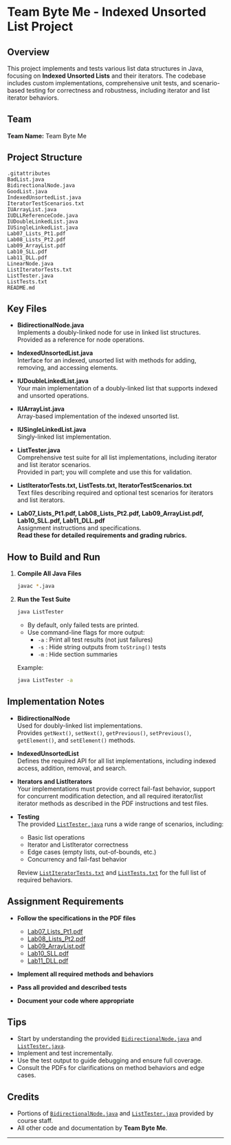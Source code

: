 # Team Byte Me - Indexed Unsorted List Project

## Overview

This project implements and tests various list data structures in Java, focusing on **Indexed Unsorted Lists** and their iterators. The codebase includes custom implementations, comprehensive unit tests, and scenario-based testing for correctness and robustness, including iterator and list iterator behaviors.

## Team

**Team Name:** Team Byte Me

## Project Structure

```
.gitattributes
BadList.java
BidirectionalNode.java
GoodList.java
IndexedUnsortedList.java
IteratorTestScenarios.txt
IUArrayList.java
IUDLLReferenceCode.java
IUDoubleLinkedList.java
IUSingleLinkedList.java
Lab07_Lists_Pt1.pdf
Lab08_Lists_Pt2.pdf
Lab09_ArrayList.pdf
Lab10_SLL.pdf
Lab11_DLL.pdf
LinearNode.java
ListIteratorTests.txt
ListTester.java
ListTests.txt
README.md
```

## Key Files

- **BidirectionalNode.java**  
  Implements a doubly-linked node for use in linked list structures.  
  Provided as a reference for node operations.

- **IndexedUnsortedList.java**  
  Interface for an indexed, unsorted list with methods for adding, removing, and accessing elements.

- **IUDoubleLinkedList.java**  
  Your main implementation of a doubly-linked list that supports indexed and unsorted operations.

- **IUArrayList.java**  
  Array-based implementation of the indexed unsorted list.

- **IUSingleLinkedList.java**  
  Singly-linked list implementation.

- **ListTester.java**  
  Comprehensive test suite for all list implementations, including iterator and list iterator scenarios.  
  Provided in part; you will complete and use this for validation.

- **ListIteratorTests.txt, ListTests.txt, IteratorTestScenarios.txt**  
  Text files describing required and optional test scenarios for iterators and list iterators.

- **Lab07_Lists_Pt1.pdf, Lab08_Lists_Pt2.pdf, Lab09_ArrayList.pdf, Lab10_SLL.pdf, Lab11_DLL.pdf**  
  Assignment instructions and specifications.  
  **Read these for detailed requirements and grading rubrics.**

## How to Build and Run

1. **Compile All Java Files**

   ```sh
   javac *.java
   ```

2. **Run the Test Suite**

   ```sh
   java ListTester
   ```

   - By default, only failed tests are printed.
   - Use command-line flags for more output:
     - `-a` : Print all test results (not just failures)
     - `-s` : Hide string outputs from `toString()` tests
     - `-m` : Hide section summaries

   Example:

   ```sh
   java ListTester -a
   ```

## Implementation Notes

- **BidirectionalNode**  
  Used for doubly-linked list implementations.  
  Provides `getNext()`, `setNext()`, `getPrevious()`, `setPrevious()`, `getElement()`, and `setElement()` methods.

- **IndexedUnsortedList**  
  Defines the required API for all list implementations, including indexed access, addition, removal, and search.

- **Iterators and ListIterators**  
  Your implementations must provide correct fail-fast behavior, support for concurrent modification detection, and all required iterator/list iterator methods as described in the PDF instructions and test files.

- **Testing**  
  The provided [`ListTester.java`](ListTester.java) runs a wide range of scenarios, including:
  - Basic list operations
  - Iterator and ListIterator correctness
  - Edge cases (empty lists, out-of-bounds, etc.)
  - Concurrency and fail-fast behavior

  Review [`ListIteratorTests.txt`](ListIteratorTests.txt) and [`ListTests.txt`](ListTests.txt) for the full list of required behaviors.

## Assignment Requirements

- **Follow the specifications in the PDF files**  
  - [Lab07_Lists_Pt1.pdf](Lab07_Lists_Pt1.pdf)
  - [Lab08_Lists_Pt2.pdf](Lab08_Lists_Pt2.pdf)
  - [Lab09_ArrayList.pdf](Lab09_ArrayList.pdf)
  - [Lab10_SLL.pdf](Lab10_SLL.pdf)
  - [Lab11_DLL.pdf](Lab11_DLL.pdf)

- **Implement all required methods and behaviors**
- **Pass all provided and described tests**
- **Document your code where appropriate**

## Tips

- Start by understanding the provided [`BidirectionalNode.java`](BidirectionalNode.java) and [`ListTester.java`](ListTester.java).
- Implement and test incrementally.
- Use the test output to guide debugging and ensure full coverage.
- Consult the PDFs for clarifications on method behaviors and edge cases.

## Credits

- Portions of [`BidirectionalNode.java`](BidirectionalNode.java) and [`ListTester.java`](ListTester.java) provided by course staff.
- All other code and documentation by **Team Byte Me**.

---
